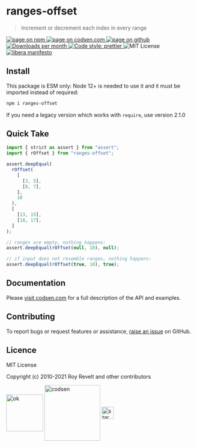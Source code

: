 # ranges-offset

> Increment or decrement each index in every range

<div class="package-badges">
  <a href="https://www.npmjs.com/package/ranges-offset" rel="nofollow noreferrer noopener">
    <img src="https://img.shields.io/badge/-npm-blue?style=flat-square" alt="page on npm">
  </a>
  <a href="https://codsen.com/os/ranges-offset" rel="nofollow noreferrer noopener">
    <img src="https://img.shields.io/badge/-codsen-blue?style=flat-square" alt="page on codsen.com">
  </a>
  <a href="https://github.com/codsen/codsen/tree/main/packages/ranges-offset" rel="nofollow noreferrer noopener">
    <img src="https://img.shields.io/badge/-github-blue?style=flat-square" alt="page on github">
  </a>
  <a href="https://npmcharts.com/compare/ranges-offset?interval=30" rel="nofollow noreferrer noopener" target="_blank">
    <img src="https://img.shields.io/npm/dm/ranges-offset.svg?style=flat-square" alt="Downloads per month">
  </a>
  <a href="https://prettier.io" rel="nofollow noreferrer noopener" target="_blank">
    <img src="https://img.shields.io/badge/code_style-prettier-brightgreen.svg?style=flat-square" alt="Code style: prettier">
  </a>
  <img src="https://img.shields.io/badge/licence-MIT-brightgreen.svg?style=flat-square" alt="MIT License">
  <a href="https://liberamanifesto.com" rel="nofollow noreferrer noopener" target="_blank">
    <img src="https://img.shields.io/badge/libera-manifesto-lightgrey.svg?style=flat-square" alt="libera manifesto">
  </a>
</div>

## Install

This package is ESM only: Node 12+ is needed to use it and it must be imported instead of required:

```bash
npm i ranges-offset
```

If you need a legacy version which works with `require`, use version 2.1.0

## Quick Take

```js
import { strict as assert } from "assert";
import { rOffset } from "ranges-offset";

assert.deepEqual(
  rOffset(
    [
      [3, 5],
      [8, 7],
    ],
    10
  ),
  [
    [13, 15],
    [18, 17],
  ]
);

// ranges are empty, nothing happens:
assert.deepEqual(rOffset(null, 10), null);

// if input does not resemble ranges, nothing happens:
assert.deepEqual(rOffset(true, 10), true);
```

## Documentation

Please [visit codsen.com](https://codsen.com/os/ranges-offset/) for a full description of the API and examples.

## Contributing

To report bugs or request features or assistance, [raise an issue](https://github.com/codsen/codsen/issues/new/choose) on GitHub.

## Licence

MIT License

Copyright (c) 2010-2021 Roy Revelt and other contributors

<img src="https://codsen.com/images/png-codsen-ok.png" width="98" alt="ok" align="center"> <img src="https://codsen.com/images/png-codsen-1.png" width="148" alt="codsen" align="center"> <img src="https://codsen.com/images/png-codsen-star-small.png" width="32" alt="star" align="center">
